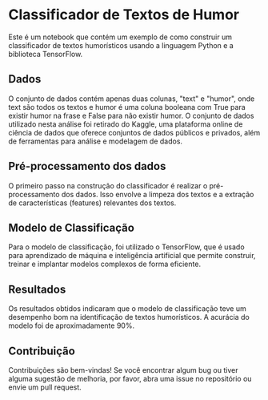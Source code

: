 # Classificador de Textos de Humor
Este é um notebook que contém um exemplo de como construir um classificador de textos humorísticos usando a linguagem Python e a biblioteca TensorFlow.

## Dados
O conjunto de dados contém apenas duas colunas, "text" e "humor", onde text são todos os textos e humor é uma coluna booleana com True para existir humor na frase e False para não existir humor.
O conjunto de dados utilizado nesta análise foi retirado do Kaggle, uma plataforma online de ciência de dados que oferece conjuntos de dados públicos e privados, além de ferramentas para análise e modelagem de dados.

## Pré-processamento dos dados
O primeiro passo na construção do classificador é realizar o pré-processamento dos dados. Isso envolve a limpeza dos textos e a extração de características (features) relevantes dos textos.

## Modelo de Classificação
Para o modelo de classificação, foi utilizado o TensorFlow, que é usado para aprendizado de máquina e inteligência artificial que permite construir, treinar e implantar modelos complexos de forma eficiente.

## Resultados
Os resultados obtidos indicaram que o modelo de classificação teve um desempenho bom na identificação de textos humorísticos. A acurácia do modelo foi de aproximadamente 90%.

## Contribuição
Contribuições são bem-vindas! Se você encontrar algum bug ou tiver alguma sugestão de melhoria, por favor, abra uma issue no repositório ou envie um pull request.
